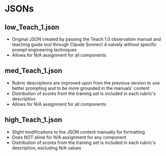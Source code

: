 # JSONs

## low_Teach_1.json
- Original JSON created by passing the Teach 1.0 observation manual and teaching guide tool through Claude Sonnect 4 naively without specific prompt engineering techniques
- Allows for N/A assignment for all components

## med_Teach_1.json
- Rubric descriptions are improved upon from the previous version to use better prompting and to be more grounded in the manuals' content
- Distribution of scores from the training set is included in each rubric's description.
- Allows for N/A assignment for all components

## high_Teach_1.json
- Slight modificaitons to the JSON content manually for formatting
- Does NOT allow for N/A assignment for any component
- Distribution of scores from the training set is included in each rubric's description, excluding N/A values
